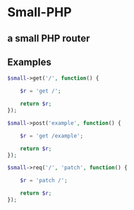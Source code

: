 # Small-PHP
## a small PHP router

## Examples

```php
$small->get('/', function() {

    $r = 'get /';

    return $r;
});

$small->post('example', function() {

    $r = 'get /example';

    return $r;
});

$small->req('/', 'patch', function() {

    $r = 'patch /';

    return $r;
});
```